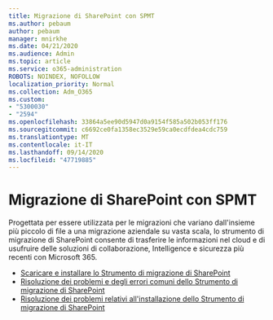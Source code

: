```yaml
---
title: Migrazione di SharePoint con SPMT
ms.author: pebaum
author: pebaum
manager: mnirkhe
ms.date: 04/21/2020
ms.audience: Admin
ms.topic: article
ms.service: o365-administration
ROBOTS: NOINDEX, NOFOLLOW
localization_priority: Normal
ms.collection: Adm_O365
ms.custom:
- "5300030"
- "2594"
ms.openlocfilehash: 33864a5ee90d5947d0a9154f585a502b053ff176
ms.sourcegitcommit: c6692ce0fa1358ec3529e59ca0ecdfdea4cdc759
ms.translationtype: MT
ms.contentlocale: it-IT
ms.lasthandoff: 09/14/2020
ms.locfileid: "47719885"
---
```

# <a name="sharepoint-migration-with-spmt"></a>Migrazione di SharePoint con SPMT

Progettata per essere utilizzata per le migrazioni che variano dall'insieme più piccolo di file a una migrazione aziendale su vasta scala, lo strumento di migrazione di SharePoint consente di trasferire le informazioni nel cloud e di usufruire delle soluzioni di collaborazione, Intelligence e sicurezza più recenti con Microsoft 365.

- [Scaricare e installare lo Strumento di migrazione di SharePoint](https://docs.microsoft.com/sharepointmigration/introducing-the-sharepoint-migration-tool)
- [Risoluzione dei problemi e degli errori comuni dello Strumento di migrazione di SharePoint](https://docs.microsoft.com/sharepointmigration/troubleshooting-common-spmt-issues)
- [Risoluzione dei problemi relativi all'installazione dello Strumento di migrazione di SharePoint](https://docs.microsoft.com/sharepointmigration/spmt-install-issues#troubleshooting-spmt-installation-issues)
